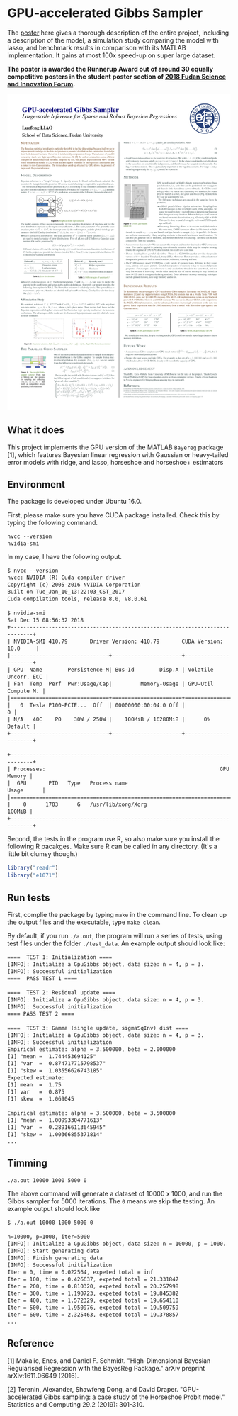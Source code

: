 # GPU-accelerated Gibbs Sampler
The [poster](https://github.com/Banana1530/GPU-accelerated-Gibbs-Sampler/blob/master/LLF-poster-final.jpg) here gives a thorough description of the entire project, including a description of the model, a simulation study comparing the model with lasso, and benchmark results in comparison with its MATLAB implementation. It gains at most 100x speed-up on super large dataset.

__The poster is awarded the Runnerup Award out of around 30 equally competitive posters in the student poster section of [2018 Fudan Science and Innovation Forum](http://www.fbdc.fudan.edu.cn/Data/View/72).__

![poster](LLF-poster-final.jpg)

## What it does

This project implements the GPU version of the MATLAB `Bayereg` package [1], which features Bayesian linear regression with  Gaussian or heavy-tailed error models with ridge, and lasso, horseshoe and horseshoe+ estimators

## Environment

The package is developed under Ubuntu 16.0.

First, please make sure you have CUDA package installed. Check this by typing the following command.

```shell
nvcc --version
nvidia-smi
```

In my case, I have the following output.

```shell
$ nvcc --version
nvcc: NVIDIA (R) Cuda compiler driver
Copyright (c) 2005-2016 NVIDIA Corporation
Built on Tue_Jan_10_13:22:03_CST_2017
Cuda compilation tools, release 8.0, V8.0.61

$ nvidia-smi
Sat Dec 15 08:56:32 2018
+-----------------------------------------------------------------------------+
| NVIDIA-SMI 410.79       Driver Version: 410.79       CUDA Version: 10.0     |
|-------------------------------+----------------------+----------------------+
| GPU  Name        Persistence-M| Bus-Id        Disp.A | Volatile Uncorr. ECC |
| Fan  Temp  Perf  Pwr:Usage/Cap|         Memory-Usage | GPU-Util  Compute M. |
|===============================+======================+======================|
|   0  Tesla P100-PCIE...  Off  | 00000000:00:04.0 Off |                    0 |
| N/A   40C    P0    30W / 250W |    100MiB / 16280MiB |      0%      Default |
+-------------------------------+----------------------+----------------------+

+-----------------------------------------------------------------------------+
| Processes:                                                       GPU Memory |
|  GPU       PID   Type   Process name                             Usage      |
|=============================================================================|
|    0      1703      G   /usr/lib/xorg/Xorg                           100MiB |
+-----------------------------------------------------------------------------+
```

Second, the tests in the program use R, so also make sure you install the following R pacakges. Make sure R can be called in any directory. (It's a little bit clumsy though.)

```R
library("readr")
library("e1071")
```

## Run tests

First, complie the package by typing `make` in the command line. To clean up the output files and the executable, type `make clean`.

By default, if you run `./a.out`, the program will run a series of tests, using test files under the folder `./test_data`. An example output should look like:

```
====  TEST 1: Initialization ====
[INFO]: Initialize a GpuGibbs object, data size: n = 4, p = 3.
[INFO]: Successful initialization
====  PASS TEST 1 ====

====  TEST 2: Residual update ====
[INFO]: Initialize a GpuGibbs object, data size: n = 4, p = 3.
[INFO]: Successful initialization
==== PASS TEST 2 ====

====  TEST 3: Gamma (single update, sigmaSqInv) dist ====
[INFO]: Initialize a GpuGibbs object, data size: n = 4, p = 3.
[INFO]: Successful initialization
Empirical estimate: alpha = 3.500000, beta = 2.000000
[1] "mean =  1.744453694125"
[1] "var  =  0.874717715798537"
[1] "skew =  1.03556626743185"
Expected estimate:
[1] mean  =  1.75
[1] var   =  0.875
[1] skew  =  1.069045

Empirical estimate: alpha = 3.500000, beta = 3.500000
[1] "mean =  1.00993304771613"
[1] "var  =  0.289166113645945"
[1] "skew =  1.00366855371814"
...
```

## Timming

```shell
./a.out 10000 1000 5000 0
```

The above command will generate a dataset of 10000 x 1000, and run the Gibbs sampler for 5000 iterations. The `0` means we skip the testing. An example output should look like

```shell
$ ./a.out 10000 1000 5000 0

n=10000, p=1000, iter=5000
[INFO]: Initialize a GpuGibbs object, data size: n = 10000, p = 1000.
[INFO]: Start generating data
[INFO]: Finish generating data
[INFO]: Successful initialization
Iter = 0, time = 0.022564, expeted total = inf
Iter = 100, time = 0.426637, expeted total = 21.331847
Iter = 200, time = 0.810320, expeted total = 20.257998
Iter = 300, time = 1.190723, expeted total = 19.845382
Iter = 400, time = 1.572329, expeted total = 19.654110
Iter = 500, time = 1.950976, expeted total = 19.509759
Iter = 600, time = 2.325463, expeted total = 19.378857
...
```

## Reference

[1] Makalic, Enes, and Daniel F. Schmidt. "High-Dimensional Bayesian Regularised Regression with the BayesReg Package." arXiv preprint arXiv:1611.06649 (2016).

[2] Terenin, Alexander, Shawfeng Dong, and David Draper. "GPU-accelerated Gibbs sampling: a case study of the Horseshoe Probit model." Statistics and Computing 29.2 (2019): 301-310.
